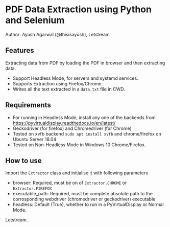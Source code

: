 # PDF Data Extraction using Python and Selenium

Author: Ayush Agarwal (@thisisayush), Letstream

## Features

Extracting data from PDF by loading the PDF in browser and then extracting data.

- Support Headless Mode, for servers and systemd services.
- Supports Extraction using Firefox/Chrome.
- Writes all the text extracted in a ```data.txt``` file in CWD.

## Requirements

- For running in Headless Mode, install any one of the backends from https://pyvirtualdisplay.readthedocs.io/en/latest/
- Geckodriver (for firefox) and Chromedriver (for Chrome)
- Tested on xvfb backend ```sudo apt install xvfb``` and chrome/firefox on Ubuntu Server 18.04
- Tested on Non-Headless Mode in Windows 10 Chrome/Firefox.

## How to use

Import the ```Extractor``` class and initialise it with following parameters
- browser: Required, must be on of `Extractor.CHROME` or `Extractor.FIREFOX`
- executable_path: Required, must be complete absolute path to the corrosponding webdriver (chromedriver or geckodriver) executable
- headless: Default (True), whether to run in a PyVirtualDisplay or Normal Mode.


Letstream.